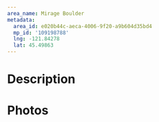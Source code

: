 ```yaml
---
area_name: Mirage Boulder
metadata:
  area_id: e020b44c-aeca-4006-9f20-a9b604d35bd4
  mp_id: '109198788'
  lng: -121.84278
  lat: 45.49863
---
```

# Description

# Photos

